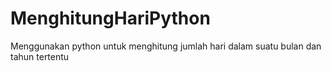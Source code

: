 # MenghitungHariPython
Menggunakan python untuk menghitung jumlah hari dalam suatu bulan dan tahun tertentu

